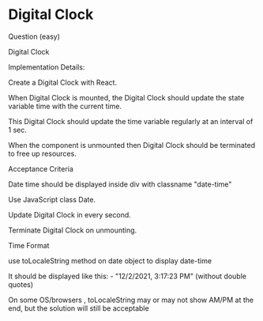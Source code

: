 # Digital Clock 

Question (easy)

Digital Clock

Implementation Details:

Create a Digital Clock with React.

When Digital Clock is mounted, the Digital Clock should update the state variable time with the current time.

This Digital Clock should update the time variable regularly at an interval of 1 sec.

When the component is unmounted then Digital Clock should be terminated to free up resources.


Acceptance Criteria

Date time should be displayed inside div with classname "date-time"

Use JavaScript class Date.

Update Digital Clock in every second.

Terminate Digital Clock on unmounting.


Time Format

use toLocaleString method on date object to display date-time


It should be displayed like this: - "12/2/2021, 3:17:23 PM" (without double quotes)

On some OS/browsers , toLocaleString may or may not show AM/PM at the end, but the solution will still be acceptable

